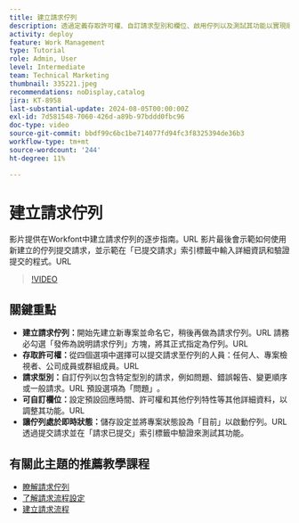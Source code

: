 ```yaml
---
title: 建立請求佇列
description: 透過定義存取許可權、自訂請求型別和欄位、啟用佇列以及測試其功能以實現順暢的專案提交管理，建立有效的Workfront請求佇列。
activity: deploy
feature: Work Management
type: Tutorial
role: Admin, User
level: Intermediate
team: Technical Marketing
thumbnail: 335221.jpeg
recommendations: noDisplay,catalog
jira: KT-8958
last-substantial-update: 2024-08-05T00:00:00Z
exl-id: 7d581548-7060-426d-a89b-97bddd0fbc96
doc-type: video
source-git-commit: bbdf99c6bc1be714077fd94fc3f8325394de36b3
workflow-type: tm+mt
source-wordcount: '244'
ht-degree: 11%

---
```


# 建立請求佇列

影片提供在Workfont中建立請求佇列的逐步指南。&#x200B;URL 影片最後會示範如何使用新建立的佇列提交請求，並示範在「已提交請求」索引標籤中輸入詳細資訊和驗證提交的程式。&#x200B;URL

>[!VIDEO](https://video.tv.adobe.com/v/335221/?quality=12&learn=on&enablevpops=1)

## 關鍵重點

* **建立請求佇列：**&#x200B;開始先建立新專案並命名它，稍後再做為請求佇列。&#x200B;URL 請務必勾選「發佈為說明請求佇列」方塊，將其正式指定為佇列。&#x200B;URL
* **存取許可權：**&#x200B;從四個選項中選擇可以提交請求至佇列的人員：任何人、專案檢視者、公司成員或群組成員。&#x200B;URL
* **請求型別：**&#x200B;自訂佇列以包含特定型別的請求，例如問題、錯誤報告、變更順序或一般請求。&#x200B;URL 預設選項為「問題」&#x200B;。
* **可自訂欄位：**&#x200B;設定預設回應時間、許可權和其他佇列特性等其他詳細資料，以調整其功能。&#x200B;URL
* **讓佇列處於即時狀態：**&#x200B;儲存設定並將專案狀態設為「目前」以啟動佇列。&#x200B;URL 透過提交請求並在「請求已提交」索引標籤中驗證來測試其功能。

## 有關此主題的推薦教學課程

* [瞭解請求佇列](/help/manage-work/request-queues/understand-request-queues.md)
* [了解請求流程設定](/help/manage-work/request-queues/understand-settings-for-a-flow-request.md)
* [建立請求流程](/help/manage-work/request-queues/create-a-request-flow.md)

